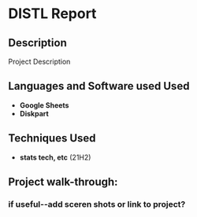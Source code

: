 <h1>DISTL Report </h1>



<h2>Description</h2>
Project Description
<br />


<h2>Languages and Software used Used</h2>

- <b>Google Sheets</b> 
- <b>Diskpart</b>

<h2>Techniques Used </h2>

- <b> stats tech, etc</b> (21H2)

<h2>Project walk-through:</h2>
<h3> if useful--add sceren shots or link to project? </h3>



<!--
 ```diff
- text in red
+ text in green
! text in orange
# text in gray
@@ text in purple (and bold)@@
```
--!>
